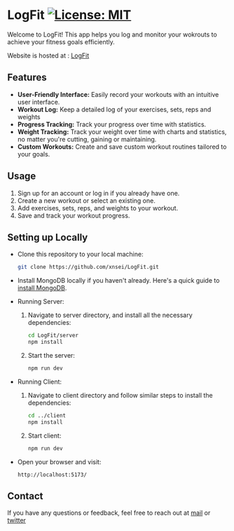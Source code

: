 # LogFit [![License: MIT](https://img.shields.io/badge/License-MIT-yellow.svg)](https://github.com/xnsei/LogFit/blob/main/LICENSE.md)

Welcome to LogFit! This app helps you log and monitor your wokrouts to achieve your fitness goals efficiently.

Website is hosted at : [LogFit](https://logfit.vercel.app)

## Features

- **User-Friendly Interface:** Easily record your workouts with an intuitive user interface.
- **Workout Log:** Keep a detailed log of your exercises, sets, reps and weights
- **Progress Tracking:** Track your progress over time with statistics.
- **Weight Tracking:** Track your weight over time with charts and statistics, no matter you're cutting, gaining or maintaining.
- **Custom Workouts:** Create and save custom workout routines tailored to your goals.

## Usage

1. Sign up for an account or log in if you already have one.
2. Create a new workout or select an existing one.
3. Add exercises, sets, reps, and weights to your workout.
4. Save and track your workout progress.

## Setting up Locally

- Clone this repository to your local machine:
  ```bash
  git clone https://github.com/xnsei/LogFit.git
  ```
- Install MongoDB locally if you haven't already. Here's a quick guide to [install MongoDB](https://www.mongodb.com/docs/manual/administration/install-community/).

- Running Server:
  1. Navigate to server directory, and install all the necessary dependencies:
     ```bash
     cd LogFit/server
     npm install
     ```
  2. Start the server:
     ```bash
     npm run dev
     ```
- Running Client:
  1. Navigate to client directory and follow similar steps to install the dependencies:
     ```bash
     cd ../client
     npm install
     ```
  2. Start client:
     ```bash
     npm run dev
     ```
- Open your browser and visit:
  ```
  http://localhost:5173/
  ```

## Contact

If you have any questions or feedback, feel free to reach out at [mail](mailto:banagetanmay@gmail.com) or [twitter](https://twitter.com/TanmayBana53969)
